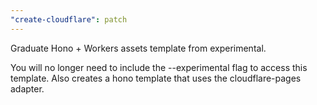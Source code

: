 ```yaml
---
"create-cloudflare": patch
---
```


Graduate Hono + Workers assets template from experimental.

You will no longer need to include the --experimental flag to access this template.
Also creates a hono template that uses the cloudflare-pages adapter.
